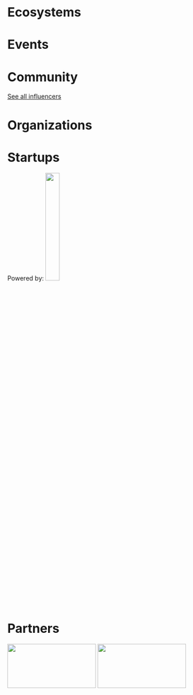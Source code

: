 <!-- TITLE: AI WIKI -->




<div class=status>

</div>

# Ecosystems



# Events
<div class=events>

</div>

# Community
<div class=influencers>

</div>

[See all influencers](/main/communities)

<!-- WHEN ADDING NEW ORGANIZATIONS PLEASE FOLLOW THIS SCHEMA
#### Organization_Name
Organization_Category
**Organizer:** Name_Of_Organization_Leader
Link_To_Organization's_Website_or_Page
**Description:** Organization's_Description
NOT FOLLOWING THIS SCHEMA WILL RESULT IN INACCURACY IN DATABASE SO BE CAREFUL!
EVERY CHARACTER LIKE # AND * ARE VITAL, SO WE ADVISE YOU TO COPY THE SCHEMA AND JUST FILL IN THE DATA IN POSITION
BETWEEN EVERY ORGANIZATION SCHEMA SHOULD BE BLANK LINE -->

# Organizations
<div class=organizations>

</div>

# Startups
Powered by: <img src="/images/Crunchbase_logo.png" style="width:25%; height:25%;"/>
<div class=startups>

</div>

# Partners
<div class=partners>

<img src="/images/Crunchbase_logo.png" style="width:200px; height:100px;"/>
<img src="/images/peltarion_logotype_horizontal_red.png" style="width:200px; height:100px;" />
</div>

